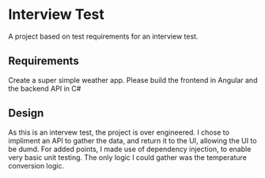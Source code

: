 # Interview Test
A project based on test requirements for an interview test.

## Requirements
Create a super simple weather app. Please build the frontend in Angular and the backend API in C#

## Design
As this is an intervew test, the project is over engineered. I chose to impliment an API to gather the data, and return it to the UI, allowing the UI to be dumd. For added points, I made use of dependency injection, to enable very basic unit testing. The only logic I could gather was the temperature conversion logic.
